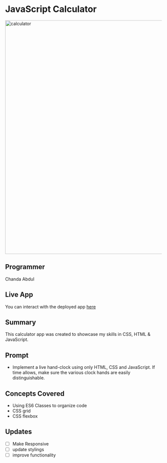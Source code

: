 # JavaScript Calculator
<img src="./images/calcscreen.png" alt="calculator" width="750"/>

## Programmer

Chanda Abdul

## Live App

You can interact with the deployed app [here](https://wonderful-carson-4fd444.netlify.app/)

## Summary
This calculator app was created to showcase my skills in CSS, HTML & JavaScript.

## Prompt
- Implement a live hand-clock using only HTML, CSS and JavaScript. If time allows, make sure the various clock hands are easily distinguishable.

## Concepts Covered
- Using ES6 Classes to organize code
- CSS grid
- CSS flexbox

## Updates
- [ ] Make Responsive
- [ ] update stylings
- [ ] improve functionality